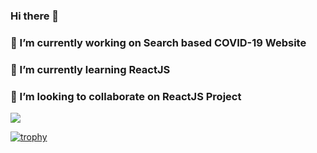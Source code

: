 ### Hi there 👋
### 🔭 I’m currently working on Search based COVID-19 Website 
### 🌱 I’m currently learning ReactJS
### 👯 I’m looking to collaborate on ReactJS Project
<img src="https://github-readme-stats.vercel.app/api?username=aniruddhparwal&&show_icons=true&title_color=ffffff&icon_color=bb2acf&text_color=daf7dc&bg_color=151515">

[![trophy](https://github-profile-trophy.vercel.app/?username=aniruddhparwal&theme=onedark)](https://github.com/aniruddhparwal)


<!--
**aniruddhparwal/aniruddhparwal** is a ✨ _special_ ✨ repository because its `README.md` (this file) appears on your GitHub profile.

Here are some ideas to get you started:

- 🔭 I’m currently working on ...
- 🌱 I’m currently learning ...
- 👯 I’m looking to collaborate on ...
- 🤔 I’m looking for help with ...
- 💬 Ask me about ...
- 📫 How to reach me: ...
- 😄 Pronouns: ...
- ⚡ Fun fact: ...
-->

